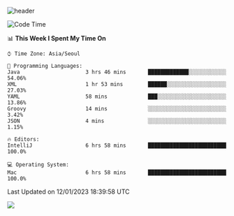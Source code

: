 ![header](https://capsule-render.vercel.app/api?type=Egg&color=timeAuto&height=300&section=header&text=PoPo&fontSize=90&animation=fadeIn)

  <!--START_SECTION:waka-->
![Code Time](http://img.shields.io/badge/Code%20Time-412%20hrs%2028%20mins-blue)

📊 **This Week I Spent My Time On** 

```text
⌚︎ Time Zone: Asia/Seoul

💬 Programming Languages: 
Java                     3 hrs 46 mins       █████████████░░░░░░░░░░░░   54.06% 
XML                      1 hr 53 mins        ██████░░░░░░░░░░░░░░░░░░░   27.03% 
YAML                     58 mins             ███░░░░░░░░░░░░░░░░░░░░░░   13.86% 
Groovy                   14 mins             ░░░░░░░░░░░░░░░░░░░░░░░░░   3.42% 
JSON                     4 mins              ░░░░░░░░░░░░░░░░░░░░░░░░░   1.15%

🔥 Editors: 
IntelliJ                 6 hrs 58 mins       █████████████████████████   100.0%

💻 Operating System: 
Mac                      6 hrs 58 mins       █████████████████████████   100.0%

```


 Last Updated on 12/01/2023 18:39:58 UTC
<!--END_SECTION:waka-->



<img src="https://capsule-render.vercel.app/api?type=Egg&color=timeAuto&height=300&section=footer&text=PoPo&fontSize=90&animation=fadeIn&reversal=true" />
